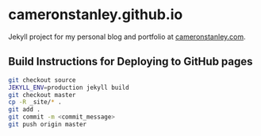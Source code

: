 # cameronstanley.github.io
Jekyll project for my personal blog and portfolio at [cameronstanley.com](cameronstanley.com).

## Build Instructions for Deploying to GitHub pages
``` bash
git checkout source
JEKYLL_ENV=production jekyll build
git checkout master
cp -R _site/* .
git add .
git commit -m <commit_message>
git push origin master
```
